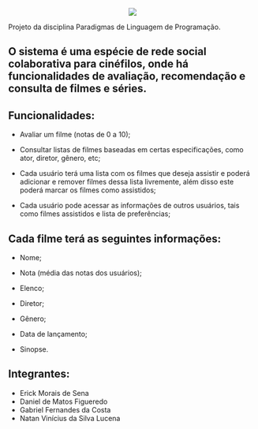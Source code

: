 <p align="center">
  <img src="https://i.imgur.com/zcSrwMi.jpg" />
</p>

Projeto da disciplina Paradigmas de Linguagem de Programação.

## O sistema é uma espécie de rede social colaborativa para cinéfilos, onde há funcionalidades de avaliação, recomendação e consulta de filmes e séries.

## Funcionalidades:

- Avaliar um filme (notas de 0 a 10);

- Consultar listas de filmes baseadas em certas especificações, como ator, diretor, gênero, etc;

- Cada usuário terá uma lista com os filmes que deseja assistir e poderá adicionar e remover filmes dessa lista livremente, além disso este poderá marcar os filmes como assistidos;

- Cada usuário pode acessar as informações de outros usuários, tais como filmes assistidos e lista de preferências;

## Cada filme terá as seguintes informações:

- Nome;

- Nota (média das notas dos usuários);

- Elenco;

- Diretor;

- Gênero;

- Data de lançamento;

- Sinopse.

## Integrantes:

- Erick Morais de Sena
- Daniel de Matos Figueredo
- Gabriel Fernandes da Costa
- Natan Vinícius da Silva Lucena
